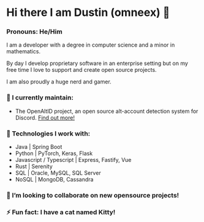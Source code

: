 # Hi there I am Dustin (omneex) 👋
### Pronouns: He/Him
I am a developer with a degree in computer science and a minor in mathematics. 

By day I develop proprietary software in an enterprise setting but on my free time I love to support and create open source projects.

I am also proudly a huge nerd and gamer.

### 🔭 I currently maintain: 
- The OpenAltID project, an open source alt-account detection system for Discord. [Find out more!](https://github.com/omneex/openaltid)

### 🌱 Technologies I work with:
- Java | Spring Boot
- Python | PyTorch, Keras, Flask
- Javascript / Typescript | Express, Fastify, Vue
- Rust | Serenity
- SQL | Oracle, MySQL, SQL Server
- NoSQL | MongoDB, Cassandra

### 👯 I’m looking to collaborate on new opensource projects!

### ⚡ Fun fact: I have a cat named Kitty!
<!--
**omneex/omneex** is a ✨ _special_ ✨ repository because its `README.md` (this file) appears on your GitHub profile.

Here are some ideas to get you started:

- 🔭 I’m currently working on ...
- 🌱 I’m currently learning ...
- 👯 I’m looking to collaborate on ...
- 🤔 I’m looking for help with ...
- 💬 Ask me about ...
- 📫 How to reach me: ...
- 
- ⚡ Fun fact: ...
-->

